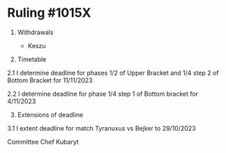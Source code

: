 # Ruling #1015X

1. Withdrawals
    - Keszu
  
2. Timetable

2.1 I determine deadline for phases 1/2 of Upper Bracket and 1/4 step 2 of Bottom Bracket for 11/11/2023

2.2 I determine deadline for phase 1/4 step 1 of Bottom bracket for 4/11/2023

3. Extensions of deadline
   
3.1 I extent deadline for match Tyranuxus vs Bejker to 29/10/2023

Committee Chef Kubaryt
